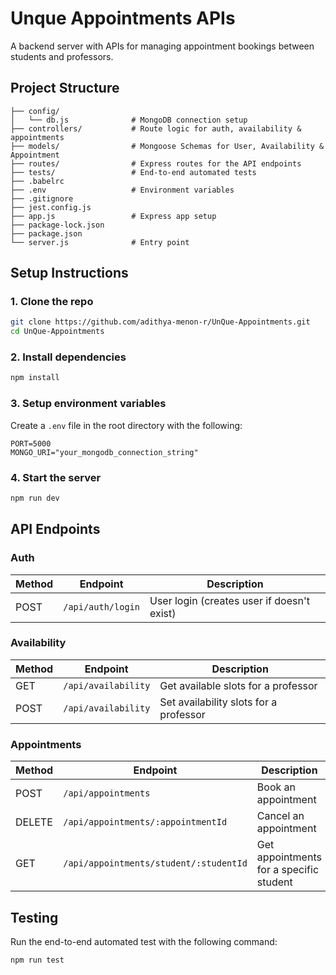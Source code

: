 # Unque Appointments APIs

A backend server with APIs for managing appointment bookings between students and professors.

## Project Structure

```
├── config/                 
│   └── db.js              # MongoDB connection setup
├── controllers/           # Route logic for auth, availability & appointments
├── models/                # Mongoose Schemas for User, Availability & Appointment
├── routes/                # Express routes for the API endpoints
├── tests/                 # End-to-end automated tests
├── .babelrc               
├── .env                   # Environment variables
├── .gitignore             
├── jest.config.js         
├── app.js                 # Express app setup
├── package-lock.json          
├── package.json          
└── server.js              # Entry point
```

## Setup Instructions

### 1. Clone the repo

```bash
git clone https://github.com/adithya-menon-r/UnQue-Appointments.git
cd UnQue-Appointments
```

### 2. Install dependencies

```bash
npm install
```

### 3. Setup environment variables

Create a `.env` file in the root directory with the following:

```
PORT=5000
MONGO_URI="your_mongodb_connection_string"
```

### 4. Start the server

```bash
npm run dev
```

## API Endpoints

### Auth

| Method | Endpoint       | Description              |
|--------|----------------|--------------------------|
| POST   | `/api/auth/login` | User login (creates user if doesn't exist) |

### Availability

| Method | Endpoint       | Description              |
|--------|----------------|--------------------------|
| GET    | `/api/availability` | Get available slots for a professor |
| POST   | `/api/availability` | Set availability slots for a professor |

### Appointments

| Method | Endpoint       | Description              |
|--------|----------------|--------------------------|
| POST   | `/api/appointments` | Book an appointment    |
| DELETE | `/api/appointments/:appointmentId` | Cancel an appointment |
| GET    | `/api/appointments/student/:studentId` | Get appointments for a specific student |


## Testing

Run the end-to-end automated test with the following command:

```bash
npm run test
```
